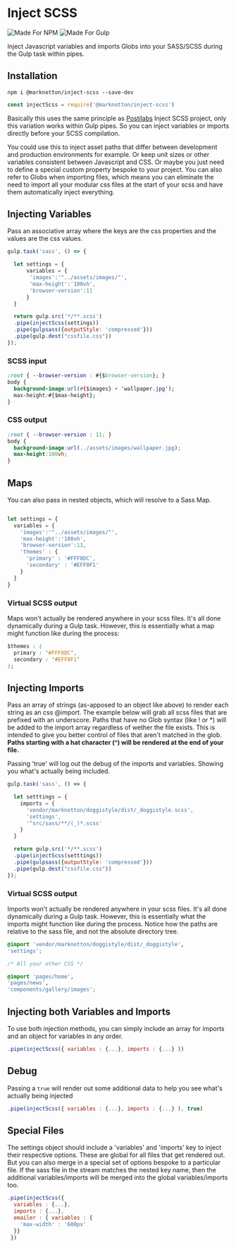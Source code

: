 
# Inject SCSS

![Made For NPM](https://img.shields.io/badge/Made%20for-NPM-orange.svg) ![Made For Gulp](https://img.shields.io/badge/Made%20for-Gulp-red.svg)

Inject Javascript variables and imports Globs into your SASS/SCSS during the Gulp task within pipes.

## Installation
```
npm i @marknotton/inject-scss --save-dev
```
```js
const injectScss = require('@marknotton/inject-scss')
```

Basically this uses the same principle as [Postilabs](https://github.com/positlabs/inject-scss#readme) Inject SCSS project, only this variation works within Gulp pipes. So you can inject variables or imports directly before your SCSS compilation.

You could use this to inject asset paths that differ between development and production environments for example. Or keep unit sizes or other variables consistent between Javascript and CSS. Or maybe you just need to define a special custom property bespoke to your project. You can also refer to Globs when importing files, which means you can eliminate the need to import all your modular css files at the start of your scss and have them automatically inject everything.

## Injecting Variables

Pass an associative array where the keys are the css properties and the values are the css values.

```js
gulp.task('sass', () => {

  let settings = {
	  variables = {
	   'images':'"../assets/images/"',
	   'max-height':'100vh',
	   'browser-version':11
	  }
  }

  return gulp.src('*/**.scss')
  .pipe(injectScss(settings))
  .pipe(gulpsass({outputStyle: 'compressed'}))
  .pipe(gulp.dest("cssfile.css"))
});
```

### SCSS input
```css
:root { --browser-version : #{$browser-version}; }
body {
  background-image:url(#{$images} + 'wallpaper.jpg');
  max-height:#{$max-height};
}
```

### CSS output
```css
:root { --browser-version : 11; }
body {
  background-image:url(../assets/images/wallpaper.jpg);
  max-height:100vh;
}
```
## Maps
You can also pass in nested objects, which will resolve to a Sass Map.

```js

let settings = {
  variables = {
    'images':'"../assets/images/"',
    'max-height':'100vh',
    'browser-version':11,
    'themes' : {
      'primary' : '#FFF8DC',
      'secondary' : '#EFF0F1'
    }
  }
}
```

### Virtual SCSS output

Maps won't actually be rendered anywhere in your scss files. It's all done dynamically during a Gulp task. However, this is essentially what a map might function like during the process:

```css
$themes : (
  primary : '#FFF8DC',
  secondary : '#EFF0F1'
);
```

## Injecting Imports

Pass an array of strings (as-apposed to an object like above) to render each string as an css @import. The example below will grab all scss files that are prefixed with an underscore. Paths that have no Glob syntax (like ! or *) will be added to the import array regardless of wether the file exists. This is intended to give you better control of files that aren't matched in the glob.  **Paths starting with a hat character (^) will be rendered at the end of your file.**

Passing 'true' will log out the debug of the imports and variables. Showing you what's actually being included.

```js
gulp.task('sass', () => {

  let setttings = {
    imports = {
      'vendor/marknotton/doggistyle/dist/_doggistyle.scss',
      'settings',
      '^src/sass/**/(_)*.scss'
    }
  }

  return gulp.src('*/**.scss')
  .pipe(injectScss(setttings))
  .pipe(gulpsass({outputStyle: 'compressed'}))
  .pipe(gulp.dest("cssfile.css"))
});
```
### Virtual SCSS output

Imports won't actually be rendered anywhere in your scss files. It's all done dynamically during a Gulp task. However, this is essentially what the imports might function like during the process. Notice how the paths are relative to the sass file, and not the absolute directory tree.

```css
@import 'vendor/marknotton/doggistyle/dist/_doggistyle',
'settings';

/* All your other CSS */

@import 'pages/home',
'pages/news',
'components/gallery/images';
```

## Injecting both Variables and Imports

To use both injection methods, you can simply include an array for imports and an object for variables in any order.
```js
.pipe(injectScss({ variables : {...}, imports : {...} ))
```
## Debug
Passing a `true` will render out some additional data to help you see what's actually being injected
```js
.pipe(injectScss({ variables : {...}, imports : {...} ), true)
```
## Special Files
The settings object should include a 'variables' and 'imports' key to inject their respective options. These are global for all files that get rendered out. But you can also merge in a special set of options bespoke to a particular file. If the sass file in the stream matches the nested key name, then the additional variables/imports will be merged into the global variables/imports too.
```js
.pipe(injectScss({
  variables : {...},
  imports : {...},
  emailer : { variables : {
    'max-width' : '600px'
  }}
 })
```
